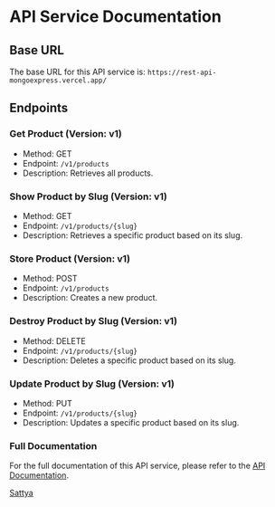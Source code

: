 # API Service Documentation

## Base URL
The base URL for this API service is: `https://rest-api-mongoexpress.vercel.app/`

## Endpoints

### Get Product (Version: v1)
- Method: GET
- Endpoint: `/v1/products`
- Description: Retrieves all products.

### Show Product by Slug (Version: v1)
- Method: GET
- Endpoint: `/v1/products/{slug}`
- Description: Retrieves a specific product based on its slug.

### Store Product (Version: v1)
- Method: POST
- Endpoint: `/v1/products`
- Description: Creates a new product.

### Destroy Product by Slug (Version: v1)
- Method: DELETE
- Endpoint: `/v1/products/{slug}`
- Description: Deletes a specific product based on its slug.

### Update Product by Slug (Version: v1)
- Method: PUT
- Endpoint: `/v1/products/{slug}`
- Description: Updates a specific product based on its slug.

### Full Documentation
For the full documentation of this API service, please refer to the [API Documentation](https://rest-api-mongoexpress.vercel.app/docs).

[Sattya](https://github.com/SattyaP)